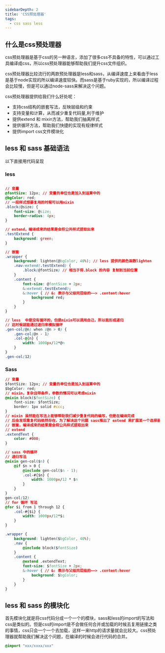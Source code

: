 ```yaml
---
sidebarDepth: 2
title: 'CSS预处理器'
tags:
  - css sass less
---
```


## 什么是css预处理器
css预处理器是基于css的另一种语言，添加了很多css不具备的特性，可以通过工具编译成css，所以css预处理器能够帮助我们提升css文件组织。

css预处理器比较流行的两款预处理器是less和sass，从编译速度上来看由于less是基于node实现的所以编译速度较快。而sass是基于ruby实现的，所以编译过程会比较慢，但是可以通过node-sass来解决这个问题。

css预处理器提供给我们什么好处呢：

- 支持css结构的嵌套写法，反映层级和约束
- 支持变量和计算，从而减少重复代码量,利于维护
- 提供extend 和 mixin方法，帮助我们抽离样式
- 提供循环方法，帮助我们快捷的实现有规律样式
- 提供import css文件模块化

## less 和 sass 基础语法
以下直接用代码呈现
### less
```css

// 变量
@fontSize: 12px; // 变量的单位也是加入到运算中的
@bgColor: red;
// 一段样式想要复用的时候可以用mixin
.block(@size) {
    font-size: @size;
    border-radius: 4px;
}

// extend，编译成来的结果是会将公共样式提取出来
.testExtend {
    background: green;
}

// 嵌套
.wrapper {
    background: lighten(@bgColor, 40%); // less 提供的颜色函数lighten
    .nav:extend(.testExtend) {
        .block(@fontSize) // 相当于将.block 的内容 复制到当前位置
    }
    .content {
        font-size: @fontSize + 2px;
        &:extend(.testExtend);
        &:hover { // &: 表示与父级同层级的——> .content:hover
            background red;
        }
    }
}

// less  中是没有循环的，但是mixin可以调用自己，所以能形成递归
// 这时候就能通过递归来模拟循环
.gen-col(@n) when (@n > 0) {
    .gen-col(@n - 1)
    .col-@{n} {
        width: 1000px/12*@n
    }
}
.gen-col(12)
```

### Sass
```css
// 变量
$fontSize: 12px; // 变量的单位也是加入到运算中的
$bgColor: red;
// mixin，复杂且带条件，参数的情况可以考虑mixin
@mixin block($fontSize) {
    font-size: $fontSize;
    border: 1px solid #ccc;
}
// mixin 虽然能在写法上能够帮助我们减少重复代码的编写，但是在编译完成
// 后会发现重复代码依然存在，为了解决这个问题 sass推出了 extend 来扩展某一个选择器
// 嵌套，编译成来的结果是会将公共样式提取出来
// extend
.extendText {
    color: #000;
}

// sass 中的循环
// 递归写法
@mixin gen-col($n) {
    @if $n > 0 {
        @include gen-col($n - 1);
        .col-#{$n} {
            width: 1000px/12 * $n
        }
    }
}
gen-col(12)
// for 循环 写法
@for $i from 1 through 12 {
    .col-#{$i} {
        width: 1000px/12*$i
    }
}

.wrapper {
    background: lighten($bgColor, 40%);
    .nav {
        @include block($fontSize)
    }
    .content {
        @extend .extendText;
        font-size: $fontSize + 2px;
        &:hover { // &: 表示与父级同层级的——> .content:hover
            background: $bgColor;
        }
    }
}
```

## less 和 sass 的模块化
首先模块化就是将css代码分成一个一个的模块，sass和less的import的写法和css是类似的。但是css的import是不会做任何合并或加载的时候去复用链接之类的事情，css只会一个一个去加载，这样一来http的请求量就会比较大。css预处理器就帮助我们解决这个问题，在编译的时候会进行代码的合并。

```css
@import "xxx/xxxx/xxx"
```